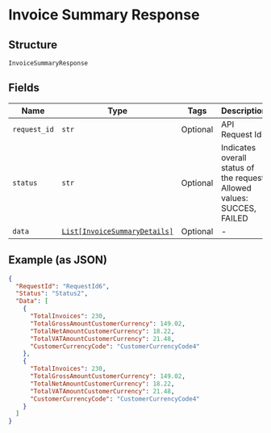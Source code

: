 
# Invoice Summary Response

## Structure

`InvoiceSummaryResponse`

## Fields

| Name | Type | Tags | Description |
|  --- | --- | --- | --- |
| `request_id` | `str` | Optional | API Request Id |
| `status` | `str` | Optional | Indicates overall status of the request. Allowed values: SUCCES, FAILED |
| `data` | [`List[InvoiceSummaryDetails]`](../../doc/models/invoice-summary-details.md) | Optional | - |

## Example (as JSON)

```json
{
  "RequestId": "RequestId6",
  "Status": "Status2",
  "Data": [
    {
      "TotalInvoices": 230,
      "TotalGrossAmountCustomerCurrency": 149.02,
      "TotalNetAmountCustomerCurrency": 18.22,
      "TotalVATAmountCustomerCurrency": 21.48,
      "CustomerCurrencyCode": "CustomerCurrencyCode4"
    },
    {
      "TotalInvoices": 230,
      "TotalGrossAmountCustomerCurrency": 149.02,
      "TotalNetAmountCustomerCurrency": 18.22,
      "TotalVATAmountCustomerCurrency": 21.48,
      "CustomerCurrencyCode": "CustomerCurrencyCode4"
    }
  ]
}
```

